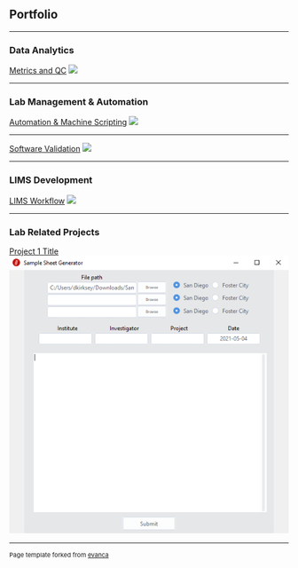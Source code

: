 ## Portfolio

---

### Data Analytics

[Metrics and QC](/analytics)
<img src="images/dummy_thumbnail.jpg?raw=true"/>

---

### Lab Management & Automation

[Automation & Machine Scripting](/lab_work)
<img src="images/dummy_thumbnail.jpg?raw=true"/>

---

[Software Validation](/validations)
<img src="images/dummy_thumbnail.jpg?raw=true"/>

---

### LIMS Development

[LIMS Workflow](/LIMS)
<img src="images/dummy_thumbnail.jpg?raw=true"/>

---


### Lab Related Projects

[Project 1 Title](/sample_page)
<img src="images/ForMario.png?raw=true"/>


---
<p style="font-size:11px">Page template forked from <a href="https://github.com/evanca/quick-portfolio">evanca</a></p>
<!-- Remove above link if you don't want to attibute -->
